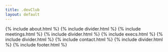 ```yaml
---
title: .devClub
layout: default
---
```


{% include about.html %}
{% include divider.html %}
{% include meetings.html %}
{% include divider.html %}
{% include execs.html %}
{% include divider.html %}
{% include contact.html %}
{% include divider.html %}
{% include footer.html %}